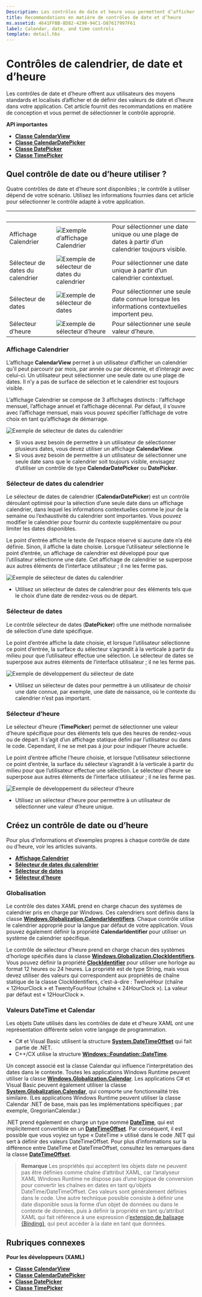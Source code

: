 ```yaml
---
Description: Les contrôles de date et heure vous permettent d’afficher et de définir la date et l’heure. Cet article fournit des recommandations en matière de conception et vous permet de sélectionner le contrôle approprié.
title: Recommandations en matière de contrôles de date et d’heure
ms.assetid: 4641FFBB-8D82-4290-94C1-D87617997F61
label: Calendar, date, and time controls
template: detail.hbs
---
```


# Contrôles de calendrier, de date et d’heure

Les contrôles de date et d’heure offrent aux utilisateurs des moyens standards et localisés d’afficher et de définir des valeurs de date et d’heure dans votre application. Cet article fournit des recommandations en matière de conception et vous permet de sélectionner le contrôle approprié.

<span class="sidebar_heading" style="font-weight: bold;">API importantes</span>

-   [**Classe CalendarView**](https://msdn.microsoft.com/library/windows/apps/xaml/windows.ui.xaml.controls.calendarview.aspx)
-   [**Classe CalendarDatePicker**](https://msdn.microsoft.com/library/windows/apps/xaml/windows.ui.xaml.controls.calendardatepicker.aspx)
-   [**Classe DatePicker**](https://msdn.microsoft.com/library/windows/apps/xaml/windows.ui.xaml.controls.datepicker.aspx)
-   [**Classe TimePicker**](https://msdn.microsoft.com/library/windows/apps/xaml/windows.ui.xaml.controls.timepicker.aspx)

## Quel contrôle de date ou d’heure utiliser ?

Quatre contrôles de date et d’heure sont disponibles ; le contrôle à utiliser dépend de votre scénario. Utilisez les informations fournies dans cet article pour sélectionner le contrôle adapté à votre application.

&nbsp;|&nbsp;|&nbsp;                                                                                                                      
--------------------|-------|-------------------------------------------------------------------------------------------------------------------------------
Affichage Calendrier       |![Exemple d’affichage Calendrier](images/controls_calendar_monthview_small.png)|Pour sélectionner une date unique ou une plage de dates à partir d’un calendrier toujours visible.                   
Sélecteur de dates du calendrier|![Exemple de sélecteur de dates du calendrier](images/calendar-date-picker-closed.png)|Pour sélectionner une date unique à partir d’un calendrier contextuel. 
Sélecteur de dates         |![Exemple de sélecteur de dates](images/date-picker-closed.png)|Pour sélectionner une seule date connue lorsque les informations contextuelles importent peu.
Sélecteur d’heure         |![Exemple de sélecteur d’heure](images/time-picker-closed.png)|Pour sélectionner une seule valeur d’heure.                                        

<!-- This table seems redundant, not sure it's needed.-->

### Affichage Calendrier

L’affichage **CalendarView** permet à un utilisateur d’afficher un calendrier qu’il peut parcourir par mois, par année ou par décennie, et d’interagir avec celui-ci. Un utilisateur peut sélectionner une seule date ou une plage de dates. Il n’y a pas de surface de sélection et le calendrier est toujours visible.

L’affichage Calendrier se compose de 3 affichages distincts : l’affichage mensuel, l’affichage annuel et l’affichage décennal. Par défaut, il s’ouvre avec l’affichage mensuel, mais vous pouvez spécifier l’affichage de votre choix en tant qu’affichage de démarrage.

![Exemple de sélecteur de dates du calendrier](images/calendar-view-3-views.png)

- Si vous avez besoin de permettre à un utilisateur de sélectionner plusieurs dates, vous devez utiliser un affichage **CalendarView**.
- Si vous avez besoin de permettre à un utilisateur de sélectionner une seule date sans que le calendrier soit toujours visible, envisagez d’utiliser un contrôle de type **CalendarDatePicker** ou **DatePicker**.

### Sélecteur de dates du calendrier

Le sélecteur de dates de calendrier (**CalendarDatePicker**) est un contrôle déroulant optimisé pour la sélection d’une seule date dans un affichage calendrier, dans lequel les informations contextuelles comme le jour de la semaine ou l’exhaustivité du calendrier sont importantes. Vous pouvez modifier le calendrier pour fournir du contexte supplémentaire ou pour limiter les dates disponibles.

Le point d’entrée affiche le texte de l’espace réservé si aucune date n’a été définie. Sinon, il affiche la date choisie. Lorsque l’utilisateur sélectionne le point d’entrée, un affichage de calendrier est développé pour que l’utilisateur sélectionne une date. Cet affichage de calendrier se superpose aux autres éléments de l’interface utilisateur ; il ne les ferme pas.

![Exemple de sélecteur de dates du calendrier](images/calendar-date-picker-2-views.png)

- Utilisez un sélecteur de dates de calendrier pour des éléments tels que le choix d’une date de rendez-vous ou de départ. 

### Sélecteur de dates

Le contrôle sélecteur de dates (**DatePicker**) offre une méthode normalisée de sélection d’une date spécifique. 

Le point d’entrée affiche la date choisie, et lorsque l’utilisateur sélectionne ce point d’entrée, la surface du sélecteur s’agrandit à la verticale à partir du milieu pour que l’utilisateur effectue une sélection. Le sélecteur de dates se superpose aux autres éléments de l’interface utilisateur ; il ne les ferme pas.

![Exemple de développement du sélecteur de date](images/controls_datepicker_expand.png)

- Utilisez un sélecteur de dates pour permettre à un utilisateur de choisir une date connue, par exemple, une date de naissance, où le contexte du calendrier n’est pas important.

### Sélecteur d’heure

Le sélecteur d’heure (**TimePicker**) permet de sélectionner une valeur d’heure spécifique pour des éléments tels que des heures de rendez-vous ou de départ. Il s’agit d’un affichage statique défini par l’utilisateur ou dans le code. Cependant, il ne se met pas à jour pour indiquer l’heure actuelle. 

Le point d’entrée affiche l’heure choisie, et lorsque l’utilisateur sélectionne ce point d’entrée, la surface du sélecteur s’agrandit à la verticale à partir du milieu pour que l’utilisateur effectue une sélection. Le sélecteur d’heure se superpose aux autres éléments de l’interface utilisateur ; il ne les ferme pas.

![Exemple de développement du sélecteur d’heure](images/controls_timepicker_expand.png)

- Utilisez un sélecteur d’heure pour permettre à un utilisateur de sélectionner une valeur d’heure unique.

## Créez un contrôle de date ou d’heure

Pour plus d’informations et d’exemples propres à chaque contrôle de date ou d’heure, voir les articles suivants.

- [**Affichage Calendrier**](calendar-view.md)
- [**Sélecteur de dates du calendrier**](calendar-date-picker.md)
- [**Sélecteur de dates**](date-picker.md)
- [**Sélecteur d’heure**](time-picker.md)

### Globalisation

Le contrôle des dates XAML prend en charge chacun des systèmes de calendrier pris en charge par Windows. Ces calendriers sont définis dans la classe [**Windows.Globalization.CalendarIdentifiers**](https://msdn.microsoft.com/library/windows/apps/xaml/windows.globalization.calendaridentifiers.aspx). Chaque contrôle utilise le calendrier approprié pour la langue par défaut de votre application. Vous pouvez également définir la propriété **CalendarIdentifier** pour utiliser un système de calendrier spécifique.

Le contrôle de sélecteur d’heure prend en charge chacun des systèmes d’horloge spécifiés dans la classe [**Windows.Globalization.ClockIdentifiers**](https://msdn.microsoft.com/library/windows/apps/xaml/windows.globalization.clockidentifiers.aspx). Vous pouvez définir la propriété [**ClockIdentifier**](https://msdn.microsoft.com/library/windows/apps/xaml/windows.ui.xaml.controls.timepicker.clockidentifier.aspx) pour utiliser une horloge au format 12 heures ou 24 heures. La propriété est de type String, mais vous devez utiliser des valeurs qui correspondent aux propriétés de chaîne statique de la classe ClockIdentifiers, c’est-à-dire : TwelveHour (chaîne « 12HourClock » et TwentyFourHour (chaîne « 24HourClock »). La valeur par défaut est « 12HourClock ».


### Valeurs DateTime et Calendar

Les objets Date utilisés dans les contrôles de date et d’heure XAML ont une représentation différente selon votre langage de programmation. 
- C# et Visual Basic utilisent la structure [**System.DateTimeOffset**](https://msdn.microsoft.com/library/windows/apps/xaml/system.datetimeoffset.aspx) qui fait partie de .NET. 
- C++/CX utilise la structure [**Windows::Foundation::DateTime**](https://msdn.microsoft.com/library/windows/apps/xaml/br205770.aspx). 

Un concept associé est la classe Calendar qui influence l’interprétation des dates dans le contexte. Toutes les applications Windows Runtime peuvent utiliser la classe [**Windows.Globalization.Calendar**](https://msdn.microsoft.com/library/windows/apps/xaml/windows.globalization.calendar.aspx). Les applications C# et Visual Basic peuvent également utiliser la classe [**System.Globalization.Calendar**](https://msdn.microsoft.com/library/windows/apps/xaml/system.globalization.calendar.aspx), qui comporte une fonctionnalité très similaire. (Les applications Windows Runtime peuvent utiliser la classe Calendar .NET de base, mais pas les implémentations spécifiques ; par exemple, GregorianCalendar.)

.NET prend également en charge un type nommé [**DateTime**](https://msdn.microsoft.com/library/windows/apps/xaml/system.datetime.aspx), qui est implicitement convertible en un [**DateTimeOffset**](https://msdn.microsoft.com/library/windows/apps/xaml/system.datetimeoffset.aspx). Par conséquent, il est possible que vous voyiez un type « DateTime » utilisé dans le code .NET qui sert à définir des valeurs DateTimeOffset. Pour plus d’informations sur la différence entre DateTime et DateTimeOffset, consultez les remarques dans la classe [**DateTimeOffset**](https://msdn.microsoft.com/library/windows/apps/xaml/system.datetimeoffset.aspx).

> **Remarque** Les propriétés qui acceptent les objets date ne peuvent pas être définies comme chaîne d’attribut XAML, car l’analyseur XAML Windows Runtime ne dispose pas d’une logique de conversion pour convertir les chaînes en dates en tant qu’objets DateTime/DateTimeOffset. Ces valeurs sont généralement définies dans le code. Une autre technique possible consiste à définir une date disponible sous la forme d’un objet de données ou dans le contexte de données, puis à définir la propriété en tant qu’attribut XAML qui fait référence à une expression d’[extension de balisage \{Binding\}](../xaml-platform/binding-markup-extension.md), qui peut accéder à la date en tant que données.


## Rubriques connexes

**Pour les développeurs (XAML)**
- [**Classe CalendarView**](https://msdn.microsoft.com/library/windows/apps/dn890052)
- [**Classe CalendarDatePicker**](https://msdn.microsoft.com/library/windows/apps/dn950083)
- [**Classe DatePicker**](https://msdn.microsoft.com/library/windows/apps/dn298584)
- [**Classe TimePicker**](https://msdn.microsoft.com/library/windows/apps/dn299280)


<!--HONumber=Mar16_HO4-->


